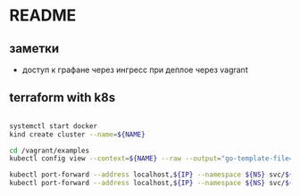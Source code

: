 # README

## заметки

- доступ к графане через ингресс при деплое через vagrant

## terraform with k8s

```sh

systemctl start docker
kind create cluster --name=${NAME}

cd /vagrant/examples
kubectl config view --context=${NAME} --raw --output="go-template-file=cluster.tfvars.gotemplate" > main.tf

kubectl port-forward --address localhost,${IP} --namespace ${NS} svc/${GRAFANA} 80:80 >>/dev/null
kubectl port-forward --address localhost,${IP} --namespace ${NS} svc/${PROM} 9090:9090 >>/dev/null
```
